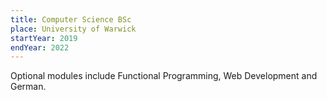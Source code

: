 ```yaml
---
title: Computer Science BSc
place: University of Warwick
startYear: 2019
endYear: 2022
---
```


Optional modules include Functional Programming, Web Development and German.
